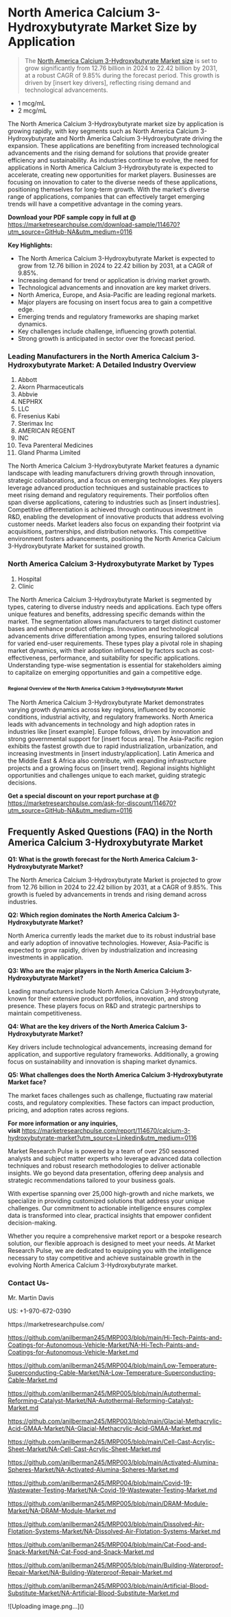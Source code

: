 <h1>North America Calcium 3-Hydroxybutyrate Market&nbsp;Size by Application</h1><blockquote><p>The <a href="https://marketresearchpulse.com/download-sample/114670?utm_source=GitHub-NA&amp;utm_medium=0116">North America Calcium 3-Hydroxybutyrate Market size</a> is set to grow significantly from 12.76 billion in 2024 to 22.42 billion by 2031, at a robust CAGR of 9.85% during the forecast period. This growth is driven by [insert key drivers], reflecting rising demand and technological advancements.</p></blockquote><ul><li>1 mcg/mL<li> 2 mcg/mL</li></ul><p>The North America Calcium 3-Hydroxybutyrate market size by application is growing rapidly, with key segments such as North America Calcium 3-Hydroxybutyrate and North America Calcium 3-Hydroxybutyrate driving the expansion. These applications are benefiting from increased technological advancements and the rising demand for solutions that provide greater efficiency and sustainability. As industries continue to evolve, the need for applications in North America Calcium 3-Hydroxybutyrate is expected to accelerate, creating new opportunities for market players. Businesses are focusing on innovation to cater to the diverse needs of these applications, positioning themselves for long-term growth. With the market's diverse range of applications, companies that can effectively target emerging trends will have a competitive advantage in the coming years.</p><p><strong>Download your PDF sample copy in full at @ </strong><a href="https://marketresearchpulse.com/download-sample/114670?utm_source=GitHub-NA&amp;utm_medium=0116">https://marketresearchpulse.com/download-sample/114670?utm_source=GitHub-NA&amp;utm_medium=0116</a></p><p><strong>Key Highlights: </strong></p><ul><li>The North America Calcium 3-Hydroxybutyrate Market is expected to grow from 12.76 billion in 2024 to 22.42 billion by 2031, at a CAGR of 9.85%.</li><li>Increasing demand for trend or application is driving market growth.</li><li>Technological advancements and innovation are key market drivers.</li><li>North America, Europe, and Asia-Pacific are leading regional markets.</li><li>Major players are focusing on insert focus area to gain a competitive edge.</li><li>Emerging trends and regulatory frameworks are shaping market dynamics.</li><li>Key challenges include challenge, influencing growth potential.</li><li>Strong growth is anticipated in sector over the forecast period.</li></ul><h3>Leading Manufacturers in the North America Calcium 3-Hydroxybutyrate Market: A Detailed Industry Overview</h3><ol><li>Abbott</li><li>Akorn Pharmaceuticals</li><li>Abbvie</li><li>NEPHRX</li><li>LLC</li><li>Fresenius Kabi</li><li>Sterimax Inc</li><li>AMERICAN REGENT</li><li>INC</li><li>Teva Parenteral Medicines</li><li>Gland Pharma Limited</li></ol><div class="flex max-w-full flex-col flex-grow"><div class="min-h-8 text-message flex w-full flex-col items-end gap-2 whitespace-normal break-words [.text-message+&amp;]:mt-5" dir="auto" data-message-author-role="assistant" data-message-id="fd8432e4-4910-450d-b182-61b7bfb0a01f" data-message-model-slug="gpt-4o"><div class="flex w-full flex-col gap-1 empty:hidden first:pt-[3px]"><div class="markdown prose w-full break-words dark:prose-invert light"><p>The North America Calcium 3-Hydroxybutyrate Market features a dynamic landscape with leading manufacturers driving growth through innovation, strategic collaborations, and a focus on emerging technologies. Key players leverage advanced production techniques and sustainable practices to meet rising demand and regulatory requirements. Their portfolios often span diverse applications, catering to industries such as [insert industries]. Competitive differentiation is achieved through continuous investment in R&amp;D, enabling the development of innovative products that address evolving customer needs. Market leaders also focus on expanding their footprint via acquisitions, partnerships, and distribution networks. This competitive environment fosters advancements, positioning the North America Calcium 3-Hydroxybutyrate Market for sustained growth.</p></div></div></div></div><h3>North America Calcium 3-Hydroxybutyrate Market by Types</h3><ol><li>Hospital<li> Clinic</li></ol><div class="flex max-w-full flex-col flex-grow"><div class="min-h-8 text-message flex w-full flex-col items-end gap-2 whitespace-normal break-words [.text-message+&amp;]:mt-5" dir="auto" data-message-author-role="assistant" data-message-id="084470be-0bb7-4664-bddf-5156b4f41249" data-message-model-slug="gpt-4o-mini"><div class="flex w-full flex-col gap-1 empty:hidden first:pt-[3px]"><div class="markdown prose w-full break-words dark:prose-invert light"><p>The North America Calcium 3-Hydroxybutyrate Market is segmented by types, catering to diverse industry needs and applications. Each type offers unique features and benefits, addressing specific demands within the market. The segmentation allows manufacturers to target distinct customer bases and enhance product offerings. Innovation and technological advancements drive differentiation among types, ensuring tailored solutions for varied end-user requirements. These types play a pivotal role in shaping market dynamics, with their adoption influenced by factors such as cost-effectiveness, performance, and suitability for specific applications. Understanding type-wise segmentation is essential for stakeholders aiming to capitalize on emerging opportunities and gain a competitive edge.</p></div></div></div></div><h3><span style="font-size: 11px;">Regional Overview of the North America Calcium 3-Hydroxybutyrate Market</span></h3><div class="flex max-w-full flex-col flex-grow"><div class="min-h-8 text-message flex w-full flex-col items-end gap-2 whitespace-normal break-words [.text-message+&amp;]:mt-5" dir="auto" data-message-author-role="assistant" data-message-id="e9038762-ce64-4e30-91c9-9bd413514231" data-message-model-slug="gpt-4o-mini"><div class="flex w-full flex-col gap-1 empty:hidden first:pt-[3px]"><div class="markdown prose w-full break-words dark:prose-invert light"><p>The North America Calcium 3-Hydroxybutyrate Market demonstrates varying growth dynamics across key regions, influenced by economic conditions, industrial activity, and regulatory frameworks. North America leads with advancements in technology and high adoption rates in industries like [insert example]. Europe follows, driven by innovation and strong governmental support for [insert focus area]. The Asia-Pacific region exhibits the fastest growth due to rapid industrialization, urbanization, and increasing investments in [insert industry/application]. Latin America and the Middle East &amp; Africa also contribute, with expanding infrastructure projects and a growing focus on [insert trend]. Regional insights highlight opportunities and challenges unique to each market, guiding strategic decisions.</p></div></div></div></div><p><strong>Get a special discount on your report purchase at @ </strong><a href="https://marketresearchpulse.com/ask-for-discount/114670?utm_source=GitHub-NA&amp;utm_medium=0116">https://marketresearchpulse.com/ask-for-discount/114670?utm_source=GitHub-NA&amp;utm_medium=0116</a></p><h2>Frequently Asked Questions (FAQ) in the North America Calcium 3-Hydroxybutyrate Market</h2><p><strong>Q1: What is the growth forecast for the North America Calcium 3-Hydroxybutyrate Market?</strong></p><p>The North America Calcium 3-Hydroxybutyrate Market is projected to grow from 12.76 billion in 2024 to 22.42 billion by 2031, at a CAGR of 9.85%. This growth is fueled by advancements in trends and rising demand across industries.</p><p><strong>Q2: Which region dominates the North America Calcium 3-Hydroxybutyrate Market?</strong></p><p>North America currently leads the market due to its robust industrial base and early adoption of innovative technologies. However, Asia-Pacific is expected to grow rapidly, driven by industrialization and increasing investments in application.</p><p><strong>Q3: Who are the major players in the North America Calcium 3-Hydroxybutyrate Market?</strong></p><p>Leading manufacturers include North America Calcium 3-Hydroxybutyrate, known for their extensive product portfolios, innovation, and strong presence. These players focus on R&amp;D and strategic partnerships to maintain competitiveness.</p><p><strong>Q4: What are the key drivers of the North America Calcium 3-Hydroxybutyrate Market?</strong></p><p>Key drivers include technological advancements, increasing demand for application, and supportive regulatory frameworks. Additionally, a growing focus on sustainability and innovation is shaping market dynamics.</p><p><strong>Q5: What challenges does the North America Calcium 3-Hydroxybutyrate Market face?</strong></p><p>The market faces challenges such as challenge, fluctuating raw material costs, and regulatory complexities. These factors can impact production, pricing, and adoption rates across regions.</p><p><strong>For more information or any inquiries, visit&nbsp;</strong><a href="https://marketresearchpulse.com/report/114670/calcium-3-hydroxybutyrate-market?utm_source=Linkedin&utm_medium=0116">https://marketresearchpulse.com/report/114670/calcium-3-hydroxybutyrate-market?utm_source=Linkedin&utm_medium=0116</a></p><p>Market Research Pulse is powered by a team of over 250 seasoned analysts and subject matter experts who leverage advanced data collection techniques and robust research methodologies to deliver actionable insights. We go beyond data presentation, offering deep analysis and strategic recommendations tailored to your business goals.</p><p>With expertise spanning over 25,000 high-growth and niche markets, we specialize in providing customized solutions that address your unique challenges. Our commitment to actionable intelligence ensures complex data is transformed into clear, practical insights that empower confident decision-making.</p><p>Whether you require a comprehensive market report or a bespoke research solution, our flexible approach is designed to meet your needs. At Market Research Pulse, we are dedicated to equipping you with the intelligence necessary to stay competitive and achieve sustainable growth in the evolving North America Calcium 3-Hydroxybutyrate market.</p><h3><strong>Contact Us-</strong></h3><p>Mr. Martin Davis</p><p>US: +1-970-672-0390</p><p>https://marketresearchpulse.com/</p><p><a href="https://github.com/anilberman245/MRP003/blob/main/Hi-Tech-Paints-and-Coatings-for-Autonomous-Vehicle-Market/NA-Hi-Tech-Paints-and-Coatings-for-Autonomous-Vehicle-Market.md">https://github.com/anilberman245/MRP003/blob/main/Hi-Tech-Paints-and-Coatings-for-Autonomous-Vehicle-Market/NA-Hi-Tech-Paints-and-Coatings-for-Autonomous-Vehicle-Market.md</a></p><p><a href="https://github.com/anilberman245/MRP004/blob/main/Low-Temperature-Superconducting-Cable-Market/NA-Low-Temperature-Superconducting-Cable-Market.md">https://github.com/anilberman245/MRP004/blob/main/Low-Temperature-Superconducting-Cable-Market/NA-Low-Temperature-Superconducting-Cable-Market.md</a></p><p><a href="https://github.com/anilberman245/MRP005/blob/main/Autothermal-Reforming-Catalyst-Market/NA-Autothermal-Reforming-Catalyst-Market.md">https://github.com/anilberman245/MRP005/blob/main/Autothermal-Reforming-Catalyst-Market/NA-Autothermal-Reforming-Catalyst-Market.md</a></p><p><a href="https://github.com/anilberman245/MRP003/blob/main/Glacial-Methacrylic-Acid-GMAA-Market/NA-Glacial-Methacrylic-Acid-GMAA-Market.md">https://github.com/anilberman245/MRP003/blob/main/Glacial-Methacrylic-Acid-GMAA-Market/NA-Glacial-Methacrylic-Acid-GMAA-Market.md</a></p><p><a href="https://github.com/anilberman245/MRP005/blob/main/Cell-Cast-Acrylic-Sheet-Market/NA-Cell-Cast-Acrylic-Sheet-Market.md">https://github.com/anilberman245/MRP005/blob/main/Cell-Cast-Acrylic-Sheet-Market/NA-Cell-Cast-Acrylic-Sheet-Market.md</a></p><p><a href="https://github.com/anilberman245/MRP003/blob/main/Activated-Alumina-Spheres-Market/NA-Activated-Alumina-Spheres-Market.md">https://github.com/anilberman245/MRP003/blob/main/Activated-Alumina-Spheres-Market/NA-Activated-Alumina-Spheres-Market.md</a></p><p><a href="https://github.com/anilberman245/MRP004/blob/main/Covid-19-Wastewater-Testing-Market/NA-Covid-19-Wastewater-Testing-Market.md">https://github.com/anilberman245/MRP004/blob/main/Covid-19-Wastewater-Testing-Market/NA-Covid-19-Wastewater-Testing-Market.md</a></p><p><a href="https://github.com/anilberman245/MRP005/blob/main/DRAM-Module-Market/NA-DRAM-Module-Market.md">https://github.com/anilberman245/MRP005/blob/main/DRAM-Module-Market/NA-DRAM-Module-Market.md</a></p><p><a href="https://github.com/anilberman245/MRP003/blob/main/Dissolved-Air-Flotation-Systems-Market/NA-Dissolved-Air-Flotation-Systems-Market.md">https://github.com/anilberman245/MRP003/blob/main/Dissolved-Air-Flotation-Systems-Market/NA-Dissolved-Air-Flotation-Systems-Market.md</a></p><p><a href="https://github.com/anilberman245/MRP004/blob/main/Cat-Food-and-Snack-Market/NA-Cat-Food-and-Snack-Market.md">https://github.com/anilberman245/MRP004/blob/main/Cat-Food-and-Snack-Market/NA-Cat-Food-and-Snack-Market.md</a></p><p><a href="https://github.com/anilberman245/MRP005/blob/main/Building-Waterproof-Repair-Market/NA-Building-Waterproof-Repair-Market.md">https://github.com/anilberman245/MRP005/blob/main/Building-Waterproof-Repair-Market/NA-Building-Waterproof-Repair-Market.md</a></p><p><a href="https://github.com/anilberman245/MRP003/blob/main/Artificial-Blood-Substitute-Market/NA-Artificial-Blood-Substitute-Market.md">https://github.com/anilberman245/MRP003/blob/main/Artificial-Blood-Substitute-Market/NA-Artificial-Blood-Substitute-Market.md</a></p>
![Uploading image.png…]()
